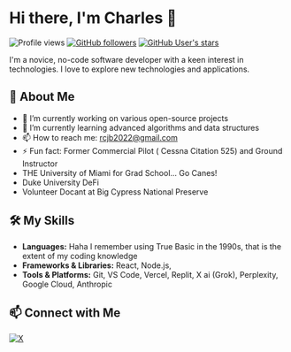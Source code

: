 # Hi there, I'm Charles 👋

![Profile views](https://gpvc.arturio.dev/rcjb2022)
[![GitHub followers](https://img.shields.io/github/followers/rcjb2022.svg?style=social&label=Follow)](https://github.com/rcjb2022?tab=followers)
[![GitHub User's stars](https://img.shields.io/github/stars/rcjb2022.svg)](https://github.com/rcjb2022)

I'm a novice, no-code software developer with a keen interest in technologies. I love to explore new technologies and applications.

## 🚀 About Me

- 🔭 I’m currently working on various open-source projects
- 🌱 I’m currently learning advanced algorithms and data structures
- 📫 How to reach me: rcjb2022@gmail.com
- ⚡ Fun fact: Former Commercial Pilot ( Cessna Citation 525) and Ground Instructor
- THE University of Miami for Grad School... Go Canes!
- Duke University DeFi
- Volunteer Docant at Big Cypress National Preserve 


## 🛠️ My Skills

- **Languages:** Haha I remember using True Basic in the 1990s, that is the extent of my coding knowledge
- **Frameworks & Libraries:** React, Node.js, 
- **Tools & Platforms:** Git, VS Code, Vercel, Replit, X ai (Grok), Perplexity, Google Cloud, Anthropic


## 📫 Connect with Me


[![X](https://img.shields.io/badge/Twitter-blue?style=flat-square&logo=twitter&logoColor=white)](https://x.com/CharlesBWI)



